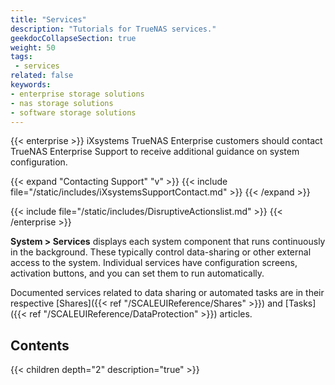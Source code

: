 ```yaml
---
title: "Services"
description: "Tutorials for TrueNAS services."
geekdocCollapseSection: true
weight: 50
tags:
 - services
related: false
keywords:
- enterprise storage solutions
- nas storage solutions
- software storage solutions
---
```



{{< enterprise >}}
iXsystems TrueNAS Enterprise customers should contact TrueNAS Enterprise Support to receive additional guidance on system configuration.

{{< expand "Contacting Support" "v" >}}
{{< include file="/static/includes/iXsystemsSupportContact.md" >}}
{{< /expand >}}

{{< include file="/static/includes/DisruptiveActionslist.md" >}}
{{< /enterprise >}}

**System > Services** displays each system component that runs continuously in the background. These typically control data-sharing or other external access to the system. Individual services have configuration screens, activation buttons, and you can set them to run automatically.

Documented services related to data sharing or automated tasks are in their respective [Shares]({{< ref "/SCALEUIReference/Shares" >}}) and [Tasks]({{< ref "/SCALEUIReference/DataProtection" >}}) articles.

<div class="noprint">

## Contents

{{< children depth="2" description="true" >}}

</div>
